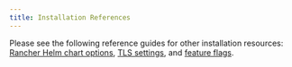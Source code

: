 ```yaml
---
title: Installation References
---
```


<head>
  <link rel="canonical" href="https://ranchermanager.docs.rancher.com/getting-started/installation-and-upgrade/installation-references"/>
</head>

Please see the following reference guides for other installation resources: [Rancher Helm chart options](helm-chart-options.md), [TLS settings](tls-settings.md), and [feature flags](feature-flags.md).
